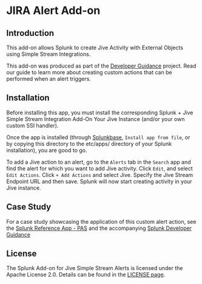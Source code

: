 # JIRA Alert Add-on

## Introduction

This add-on allows Splunk to create Jive Activity with External Objects using Simple Stream Integrations.

This add-on was produced as part of the
[Developer Guidance](http://dev.splunk.com/goto/alerting) project. Read our
guide to learn more about creating custom actions that can be performed when an
alert triggers.

## Installation

Before installing this app, you must install the corresponding Splunk + Jive Simple Stream Integration Add-On Your Jive Instance (and/or your own custom SSI handler).  

Once the app is installed (through [Splunkbase](https://splunkbase.splunk.com),
`Install app from file`, or by copying this directory to the etc/apps/ directory
of your Splunk installation), you are good to go.

To add a Jive action to an alert, go to the `Alerts` tab in the `Search` app and
find the alert for which you want to add Jive activity.  Click `Edit`, and select
`Edit Actions`. Click `+ Add Actions` and select Jive.  Specify the Jive Stream
Endpoint URL and then save.  Splunk will now start creating activity in your Jive instance.

## Case Study
For a case study showcasing the application of this custom alert action, see the [Splunk Reference App - PAS](https://github.com/splunk/splunk-ref-pas-code) and the accompanying [Splunk Developer Guidance](http://dev.splunk.com/goto/devguide)

## License
The Splunk Add-on for Jive Simple Stream Alerts is licensed under the Apache License 2.0. Details can be found in the [LICENSE page](http://www.apache.org/licenses/LICENSE-2.0).
